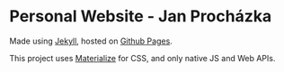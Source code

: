 # Personal Website - Jan Procházka

Made using [Jekyll](https://jekyllrb.com/), hosted on [Github Pages](https://pages.github.com/).

This project uses [Materialize](https://materializecss.com/) for CSS, and only native JS and Web APIs.